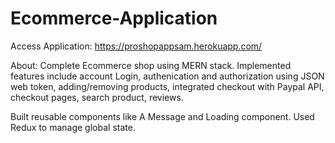 # Ecommerce-Application
Access Application: https://proshopappsam.herokuapp.com/

About:
Complete Ecommerce shop using MERN stack. Implemented features include account Login, authenication and authorization using JSON web token, adding/removing products, 
integrated checkout with Paypal API, checkout pages, search product, reviews.

Built reusable components like A Message and Loading component. Used Redux to manage global state.
